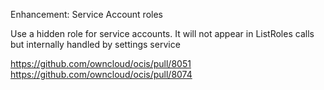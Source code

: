 Enhancement: Service Account roles

Use a hidden role for service accounts. It will not appear in ListRoles calls but internally handled
by settings service

https://github.com/owncloud/ocis/pull/8051
https://github.com/owncloud/ocis/pull/8074

